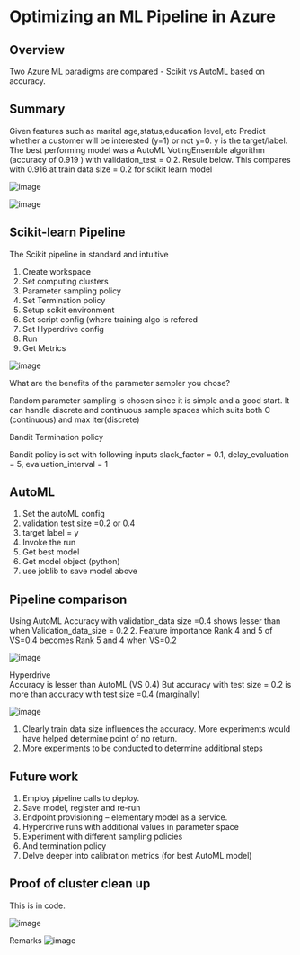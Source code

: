 # Optimizing an ML Pipeline in Azure

## Overview

Two Azure ML paradigms are compared - Scikit vs AutoML based on accuracy. 
 
## Summary

Given features such as marital age,status,education level, etc  Predict whether a customer will be interested (y=1) or not y=0. y is the target/label. 
The best performing model was a AutoML VotingEnsemble algorithm (accuracy of 0.919 ) with validation_test = 0.2. Resule below. This compares with 0.916
at train data size = 0.2 for scikit learn model 

![image](https://user-images.githubusercontent.com/13240941/172673308-a7ed134c-b560-4411-adf6-847fadd095b1.png)

 ![image](https://user-images.githubusercontent.com/13240941/172680515-633fa7a6-ac32-4744-95d0-bed0a3f39069.png)


## Scikit-learn Pipeline

The Scikit pipeline in standard and intuitive

1. Create workspace
2. Set computing clusters
3. Parameter sampling policy
4. Set Termination policy
5. Setup scikit environment 
6. Set script config (where training algo is refered
7. Set Hyperdrive config
8. Run
9. Get Metrics

![image](https://user-images.githubusercontent.com/13240941/172682729-ef8fa58b-f523-4259-854c-e68ee261a2eb.png)

What are the benefits of the parameter sampler you chose?

Random parameter sampling is chosen since it is simple and a good start. It can handle discrete and continuous  sample spaces which suits
both C (continuous) and max iter(discrete)

Bandit Termination policy

Bandit policy is set with following inputs slack_factor = 0.1, delay_evaluation = 5, evaluation_interval = 1

## AutoML

1. Set the autoML config
2. validation test size =0.2 or 0.4
3. target label = y
4. Invoke the run
5. Get best model
6. Get model object (python)
7. use joblib to save model above

## Pipeline comparison
 
Using AutoML 
Accuracy with validation_data size =0.4 shows lesser than when
Validation_data_size = 0.2
2. Feature importance
Rank 4 and  5 of VS=0.4 becomes Rank 5 and 4 when VS=0.2

![image](https://user-images.githubusercontent.com/13240941/172682898-e5cd4320-cb10-446c-be28-8ea2c73bfeb4.png)

Hyperdrive  
Accuracy is lesser than AutoML (VS 0.4)
But accuracy with test size = 0.2 is more than accuracy with test size =0.4 (marginally)

![image](https://user-images.githubusercontent.com/13240941/172683193-83b30252-5af4-457a-87f3-55f8920d4f28.png)


1. Clearly train data size influences the accuracy. More experiments would have helped determine point of no return.
2. More experiments to be conducted to determine additional steps

## Future work
1. Employ pipeline calls to deploy. 
2. Save model, register and re-run 
3. Endpoint provisioning – elementary model as a service.
4. Hyperdrive runs with additional values in parameter space
5. Experiment with different sampling policies
6. And termination policy
7. Delve deeper into calibration metrics (for best AutoML model)

## Proof of cluster clean up
This is in code. 

![image](https://user-images.githubusercontent.com/13240941/172684071-32a1f5d2-8c1e-4ca1-8473-5d63982c4fea.png)

Remarks
![image](https://user-images.githubusercontent.com/13240941/172684337-e84052c3-7fe8-486b-bfe8-e86afc38619e.png)


